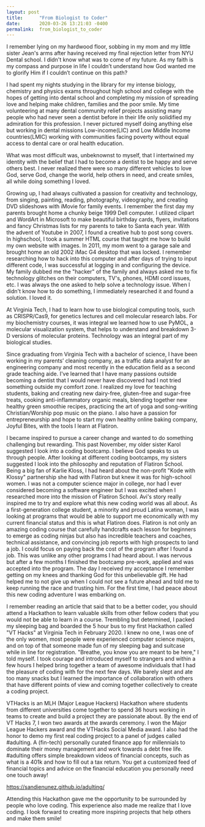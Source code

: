 ```yaml
---
layout: post
title:      "From Biologist to Coder"
date:       2020-03-26 13:21:03 -0400
permalink:  from_biologist_to_coder
---
```







I remember lying on my hardwood floor, sobbing in my mom and my little sister Jean's arms after having received my final rejection letter from NYU Dental school. I didn't know what was to come of my future. As my faith is my compass and purpose in life I couldn’t understand how God wanted me to glorify Him if I couldn’t continue on this path? 

I had spent my nights studying in the library for my intense biology, chemistry and physics exams throughout high school and college with the hopes of getting into dental school and completing my mission of spreading love and helping make children, families and the poor smile. My time volunteering at many dental community relief projects assisting many people who had never seen a dentist before in their life only solidified my admiration for this profession. I never pictured myself doing anything else but working in dental missions Low-income(LIC) and Low Middle Income countries(LMIC) working with communities facing poverty  without equal access to dental care or oral health education. 

What was most difficult was, unbeknownst to myself,  that I intertwined my identity with the belief that I had to become a dentist to be happy and serve others best. I never realized there were so many different vehicles to love God, serve God, change the world, help others in need, and create smiles, all while doing something I loved. 


Growing up, I had always cultivated a passion for creativity and technology, from singing, painting, reading, photography, videography, and creating DVD slideshows with iMovie for family events. I remember the first day my parents brought home a chunky beige 1999 Dell computer. I utilized clipart and WordArt in Microsoft to make beautiful birthday cards, flyers, invitations and fancy Christmas lists for my parents to take to Santa each year. With the advent of Youtube in 2007, I found a creative hub to post song covers. In highschool, I took a summer HTML course that taught me how to build my own website with images. In 2011, my mom went to a garage sale and brought home an old 2002 iMac G4 desktop that was locked. I remember researching how to hack into this computer and after days of trying to input different code, I was successful at logging in and configuring the device. My family dubbed me the "hacker" of the family and always asked me to fix technology glitches on their computers, TV's, phones, HDMI cord issues, etc. I was always the one asked to help solve a technology issue. When I didn't know how to do something, I immediately researched it and found a solution. I loved it.

At Virginia Tech, I had to learn how to use biological computing tools, such as CRISPR/Cas9, for genetics lectures and cell molecular research labs. For my biochemistry courses, it was integral we learned how to use PyMOL, a molecular visualization system, that helps to understand and breakdown 3-D versions of molecular proteins. Technology was an integral part of my biological studies. 

Since graduating from Virginia Tech with a bachelor of science, I have been working in my parents’ cleaning company, as a traffic data analyst for an engineering company and most recently in the education field as a second grade teaching aide. I've learned that I have many passions outside becoming a dentist that I would never have discovered had I not tried something outside my comfort zone. I realized my love for teaching students, baking and creating new dairy-free, gluten-free and sugar-free treats, cooking anti-inflammatory organic meals, blending together new healthy green smoothie recipes, practicing the art of yoga and song-writing Christian/Worship pop music on the piano. I also have a passion for entrepreneurship and hope to start my own healthy online baking company, Joyful Bites, with the tools I learn at Flatiron. 

I became inspired to pursue a career change and wanted to do something challenging but rewarding. This past November, my older sister Karol suggested I look into a coding bootcamp. I believe God speaks to us through people. After looking at different coding bootcamps, my sisters suggested I look into the philosophy and reputation of Flatiron School. Being a big fan of Karlie Kloss, I had heard about the non-profit "Kode with Klossy" partnership she had with Flatiron but knew it was for high-school women. I was not a computer science major in college, nor had I ever considered becoming a software engineer but I was excited when I researched more into the mission of Flatiron School. Avi's story really inspired me to try and explore what this new coding world was all about. As a first-generation college student, a minority and proud Latina woman, I was looking at programs that would be able to support me economically with my current financial status and this is what Flatiron does. Flatiron is not only an amazing coding course that carefully handcrafts each lesson for beginners to emerge as coding ninjas but also has incredible teachers and coaches, technical assistance, and convincing job reports with high prospects to land a job. I could focus on paying back the cost of the program after I found a job. This was unlike any other programs I had heard about. I was nervous but after a few months I finished the bootcamp pre-work, applied and was accepted into the program. The day I received my acceptance I remember getting on my knees and thanking God for this unbelievable gift. He had helped me to not give up when I could not see a future ahead and told me to keep running the race and trusting him. For the first time, I had peace about this new coding adventure I was embarking on.

I remember reading an article that said that to be a better coder, you should attend a Hackathon to learn valuable skills from other fellow coders that you would not be able to learn in a course. Trembling but determined, I packed my sleeping bag and boarded the 5 hour bus to my first Hackathon called "VT Hacks" at Virginia Tech in February 2020. I knew no one, I was one of the only women, most people were experienced computer science majors, and on top of that someone made fun of my sleeping bag and suitcase while in line for registration. "Breathe, you know you are meant to be here," I told myself. I took courage and introduced myself to strangers and within a few hours I helped bring together a team of awesome individuals that I had the pleasure of coding with for the next few days. We barely slept and ate too many snacks but I learned the importance of collaboration with others that have different points of view and coming together collectively to create a coding project. 

VTHacks is an MLH (Major League Hackers) Hackathon where students from different universities come together to spend 36 hours working in teams to create and build a project they are passionate about. By the end of VT Hacks 7, I won two awards at the awards ceremony. I won the Major League Hackers award and the VTHacks Social Media award. I also had the honor to demo my first real coding project to a panel of judges called #adulting. A (fin-tech) personally curated finance app for millennials to dominate their money management and work towards a debt free life. #adulting offers simple breakdown videos of financial concepts, such as what is a 401k and how to fill out a tax return. You get a customized feed of financial topics and advice on the financial education you personally need one touch away!

https://sandienunez.github.io/adulting/

Attending this Hackathon gave me the opportunity to be surrounded by people who love coding. This experience also made me realize that I love coding. I look forward to creating more inspiring projects that help others and make them smile!


